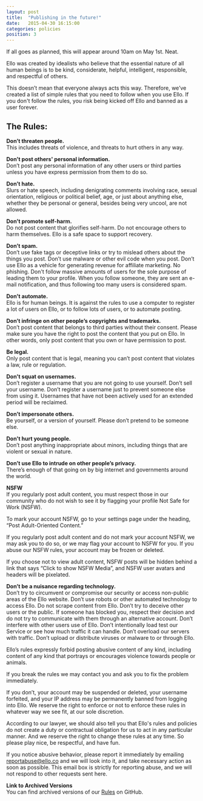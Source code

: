 ```yaml
---
layout: post
title:  "Publishing in the future!"
date:   2015-04-30 16:15:00
categories: policies
position: 3
---
```

If all goes as planned, this will appear around 10am on May 1st. Neat.

Ello was created by idealists who believe that the essential nature of all human beings is to be kind, considerate, helpful, intelligent, responsible, and respectful of others.

This doesn’t mean that everyone always acts this way. Therefore, we’ve created a list of simple rules that you need to follow when you use Ello. If you don't follow the rules, you risk being kicked off Ello and banned as a user forever.

## The Rules:

**Don’t threaten people.**  
This includes threats of violence, and threats to hurt others in any way.

**Don't post others' personal information.**  
Don’t post any personal information of any other users or third parties unless you have express permission from them to do so.

**Don’t hate.**  
Slurs or hate speech, including denigrating comments involving race, sexual orientation, religious or political belief, age, or just about anything else, whether they be personal or general, besides being very uncool, are not allowed.

**Don't promote self-harm.**  
Do not post content that glorifies self-harm. Do not encourage others to harm themselves. Ello is a safe space to support recovery.

**Don’t spam.**  
Don’t use fake tags or deceptive links or try to mislead others about the things you post. Don’t use malware or other evil code when you post. Don’t use Ello as a vehicle for generating revenue for affiliate marketing. No phishing. Don't follow massive amounts of users for the sole purpose of leading them to your profile. When you follow someone, they are sent an e-mail notification, and thus following too many users is considered spam.

**Don't automate.**  
Ello is for human beings. It is against the rules to use a computer to register a lot of users on Ello, or to follow lots of users, or to automate posting.

**Don’t infringe on other people’s copyrights and trademarks.**  
Don’t post content that belongs to third parties without their consent. Please make sure you have the right to post the content that you put on Ello. In other words, only post content that you own or have permission to post.

**Be legal.**  
Only post content that is legal, meaning you can’t post content that violates a law, rule or regulation.

**Don't squat on usernames.**  
Don’t register a username that you are not going to use yourself. Don’t sell your username. Don’t register a username just to prevent someone else from using it. Usernames that have not been actively used for an extended period will be reclaimed.

**Don’t impersonate others.**  
Be yourself, or a version of yourself. Please don’t pretend to be someone else.

**Don't hurt young people.**  
Don’t post anything inappropriate about minors, including things that are violent or sexual in nature.

**Don’t use Ello to intrude on other people’s privacy.**  
There’s enough of that going on by big internet and governments around the world.

**NSFW**  
If you regularly post adult content, you must respect those in our community who do not wish to see it by flagging your profile Not Safe for Work (NSFW).

To mark your account NSFW, go to your settings page under the heading, “Post Adult-Oriented Content.”

If you regularly post adult content and do not mark your account NSFW, we may ask you to do so, or we may flag your account to NSFW for you. If you abuse our NSFW rules, your account may be frozen or deleted.

If you choose not to view adult content, NSFW posts will be hidden behind a link that says “Click to show NSFW Media”, and NSFW user avatars and headers will be pixelated.

**Don’t be a nuisance regarding technology.**  
Don’t try to circumvent or compromise our security or access non-public areas of the Ello website. Don’t use robots or other automated technology to access Ello. Do not scrape content from Ello. Don’t try to deceive other users or the public. If someone has blocked you, respect their decision and do not try to communicate with them through an alternative account. Don’t interfere with other users use of Ello. Don’t intentionally load test our Service or see how much traffic it can handle. Don’t overload our servers with traffic. Don’t upload or distribute viruses or malware to or through Ello.

Ello’s rules expressly forbid posting abusive content of any kind, including content of any kind that portrays or encourages violence towards people or animals.

If you break the rules we may contact you and ask you to fix the problem immediately.

If you don’t, your account may be suspended or deleted, your username forfeited, and your IP address may be permanently banned from logging into Ello. We reserve the right to enforce or not to enforce these rules in whatever way we see fit, at our sole discretion.

According to our lawyer, we should also tell you that Ello's rules and policies do not create a duty or contractual obligation for us to act in any particular manner. And we reserve the right to change these rules at any time. So please play nice, be respectful, and have fun.

If you notice abusive behavior, please report it immediately by emailing reportabuse@ello.co and we will look into it, and take necessary action as soon as possible. This email box is strictly for reporting abuse, and we will not respond to other requests sent here.

**Link to Archived Versions**  
You can find archived versions of our [Rules](https://github.com/ello/policies/blob/master/rules.md) on GitHub.
